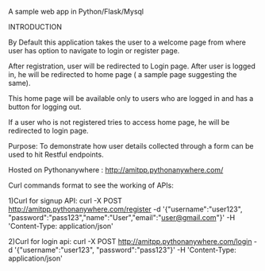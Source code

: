 
A sample web app in Python/Flask/Mysql


INTRODUCTION

By Default this application takes the user to a welcome page from where user has option to navigate to login or register page.

After registration, user will be redirected to Login page. After user is logged in, he will be redirected to home page ( a sample page suggesting the same). 

This home page will be available only to users who are logged in and has a button for logging out.

If a user who is not registered tries to access home page, he will be redirected to login page.



Purpose: To demonstrate how user details collected through a form can be used to hit Restful endpoints.


Hosted on Pythonanywhere :  http://amitpp.pythonanywhere.com/ 


Curl commands format to see the working of APIs:


1)Curl for signup API:
curl -X POST   http://amitpp.pythonanywhere.com/register -d '{"username":"user123", "password":"pass123","name":"User","email":"user@gmail.com"}' -H 'Content-Type: application/json'


2)Curl for login api:
curl -X POST   http://amitpp.pythonanywhere.com/login -d '{"username":"user123", "password":"pass123"}' -H 'Content-Type: application/json'




